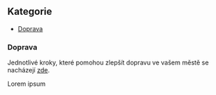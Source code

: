 ## Kategorie
 - [Doprava](###Doprava)

### Doprava 

Jednotlivé kroky, které pomohou zlepšít dopravu ve vašem městě se nacházejí [zde](/kategorie/doprava.md).

Lorem ipsum
